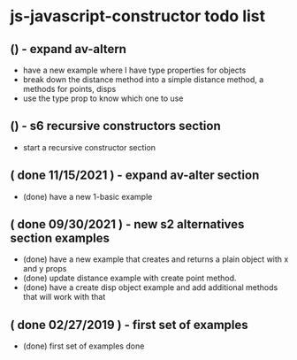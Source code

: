 # js-javascript-constructor todo list

## () - expand av-altern
* have a new example where I have type properties for objects
* break down the distance method into a simple distance method, a methods for points, disps
* use the type prop to know which one to use


## () - s6 recursive constructors section
* start a recursive constructor section

## ( done 11/15/2021 ) - expand av-alter section
* (done) have a new 1-basic example

## ( done 09/30/2021 ) - new s2 alternatives section examples
* (done) have a new example that creates and returns a plain object with x and y props
* (done) update distance example with create point method.
* (done) have a create disp object example and add additional methods that will work with that

## ( done 02/27/2019 ) - first set of examples
* (done) first set of examples done
